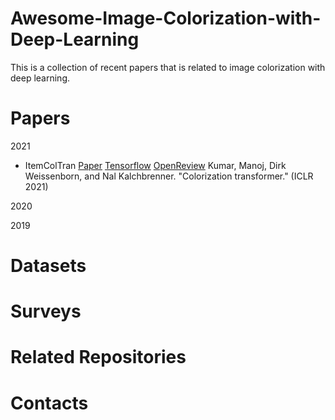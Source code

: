 # Awesome-Image-Colorization-with-Deep-Learning
This is a collection of recent papers that is related to image colorization with deep learning. 

# Papers
2021
- ItemColTran
[Paper](https://arxiv.org/pdf/2102.04432)
[Tensorflow](https://github.com/google-research/google-research)
[OpenReview](https://openreview.net/forum?id=5NA1PinlGFu)
Kumar, Manoj, Dirk Weissenborn, and Nal Kalchbrenner. "Colorization transformer." (ICLR 2021)

2020

2019

# Datasets

# Surveys

# Related Repositories

# Contacts

